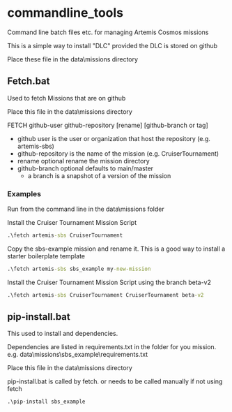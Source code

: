 # commandline_tools
Command line batch files etc. for managing Artemis Cosmos missions

This is a simple way to install "DLC" provided the DLC is stored on github


Place these file in the data\missions directory

## Fetch.bat
Used to fetch Missions that are on github

Place this file in the data\missions directory

FETCH github-user github-repository [rename] [github-branch or tag]

- github user is the user or organization that host the repository (e.g. artemis-sbs)
- github-repository is the name of the mission (e.g. CruiserTournament)
- rename optional rename the mission directory
- github-branch optional defaults to main/master 
    - a branch is a snapshot of a version of the mission

### Examples
Run from the command line in the data\missions folder

Install the Cruiser Tournament Mission Script

``` cmd
.\fetch artemis-sbs CruiserTournament
```

Copy the sbs-example mission and rename it. This is a good way to install a starter boilerplate template

``` cmd
.\fetch artemis-sbs sbs_example my-new-mission
```

Install the Cruiser Tournament Mission Script using the branch beta-v2

``` cmd
.\fetch artemis-sbs CruiserTournament CruiserTournament beta-v2
```



## pip-install.bat
This used to install and dependencies.

Dependencies are listed in requirements.txt in the folder for you mission. e.g. data\missions\sbs_example\requirements.txt


Place this file in the data\missions directory

pip-install.bat is called by fetch. or needs to be called manually if not using fetch

``` cmd
.\pip-install sbs_example
```


